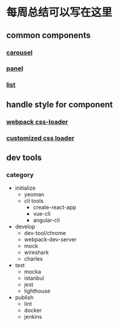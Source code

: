 # 每周总结可以写在这里

## common components

### [carousel](components/Carousel.js)

### [panel](components/Panel.js)

### [list](components/ListView.js)

## handle style for component

### [webpack css-loader](https://webpack.js.org/loaders/css-loader/#getting-started)

### [customized css loader](lib/createStyle.js)

## dev tools

### category

- initialize
  - yeoman
  - cli tools
    - create-react-app
    - vue-cli
    - angular-cli
- develop
  - dev-tool/chrome
  - webpack-dev-server
  - mock
  - wireshark
  - charles
- test
  - mocka
  - istanbul
  - jest
  - lighthouse
- publish
  - lint
  - docker
  - jenkins
